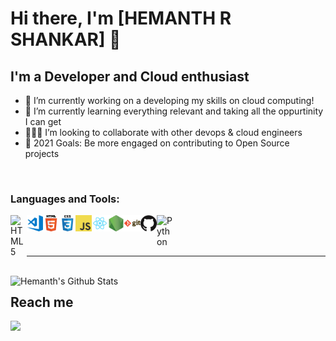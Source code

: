 # Hi there, I'm [HEMANTH R SHANKAR] 👋

## I'm a Developer and Cloud enthusiast
- 🔭 I’m currently working on a developing my skills on cloud computing!
- 🌱 I’m currently learning everything relevant and taking all the oppurtinity I can get
- 👨🏾‍💻 I’m looking to collaborate with other devops & cloud engineers
- 🥅 2021 Goals: Be more engaged on contributing to Open Source projects

<br />

### Languages and Tools:

<img align="left" alt="HTML5" width="26px" src="https://img.icons8.com/color/48/000000/amazon-web-services.png" />
<img align="left" alt="Visual Studio Code" width="26px" src="https://raw.githubusercontent.com/github/explore/80688e429a7d4ef2fca1e82350fe8e3517d3494d/topics/visual-studio-code/visual-studio-code.png" />
<img align="left" alt="HTML5" width="26px" src="https://raw.githubusercontent.com/github/explore/80688e429a7d4ef2fca1e82350fe8e3517d3494d/topics/html/html.png" />
<img align="left" alt="CSS3" width="26px" src="https://raw.githubusercontent.com/github/explore/80688e429a7d4ef2fca1e82350fe8e3517d3494d/topics/css/css.png" />
<img align="left" alt="JavaScript" width="26px" src="https://raw.githubusercontent.com/github/explore/80688e429a7d4ef2fca1e82350fe8e3517d3494d/topics/javascript/javascript.png" />
<img align="left" alt="React" width="26px" src="https://raw.githubusercontent.com/github/explore/80688e429a7d4ef2fca1e82350fe8e3517d3494d/topics/react/react.png" />
<img align="left" alt="Node.js" width="26px" src="https://raw.githubusercontent.com/github/explore/80688e429a7d4ef2fca1e82350fe8e3517d3494d/topics/nodejs/nodejs.png" />
<img align="left" alt="Git" width="26px" src="https://raw.githubusercontent.com/github/explore/80688e429a7d4ef2fca1e82350fe8e3517d3494d/topics/git/git.png" />
<img align="left" alt="GitHub" width="26px" src="https://raw.githubusercontent.com/github/explore/78df643247d429f6cc873026c0622819ad797942/topics/github/github.png" />
<img align="left" alt="Python" width="26px" src="https://img.icons8.com/color/48/000000/python.png" />


<br />
<br />
<br />

---
<br />

<img align="left" color="red" alt="Hemanth's Github Stats" src="https://github-readme-stats.vercel.app/api?username=akaszz&show_icons=true&hide_border=true" />

## Reach me

<a href="mailto:hemanthravishankar010@gmail.com" target="_blank">
	<img src="https://img.icons8.com/fluent/48/000000/gmail.png"/>
</a> 
